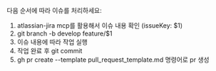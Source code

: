 다음 순서에 따라 이슈를 처리하세요:
1. atlassian-jira mcp를 활용해서 이슈 내용 확인 (issueKey: $1)
2. git branch -b develop feature/$1
3. 이슈 내용에 따라 작업 실행
4. 작업 완료 후 git commit
5. gh pr create --template pull_request_template.md 명령어로 pr 생성

